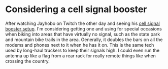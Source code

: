 # Considering a cell signal booster

After watching Jayhobo on Twitch the other day and seeing his [cell signal booster setup][booster]. I'm considering getting one and using for special occasions when biking into areas that have virtually no signal, such as the state park and mountain bike trails in the area. Generally, it doubles the bars on all the modems and phones next to it when he has it on. This is the same tech used by long-haul truckers to keep their signals high. I could even run the antenna up like a flag from a rear rack for really remote things like when crossing the country.

[booster]: https://jayhobo.com/bike/acccellbooster.html
